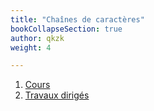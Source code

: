 ```yaml
---
title: "Chaînes de caractères"
bookCollapseSection: true
author: qkzk
weight: 4

---
```


1. [Cours](1_cours)
2. [Travaux dirigés](2_td)

